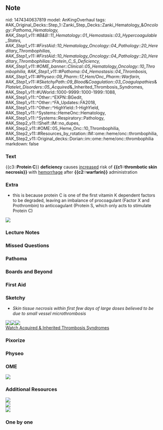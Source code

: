 ## Note
nid: 1474340637819
model: AnKingOverhaul
tags: #AK_Original_Decks::Step_1::Zanki_Step_Decks::Zanki_Hematology_&_Oncology::Pathoma_Hematology, #AK_Step1_v11::#B&B::11_Hematology::01_Hemostasis::03_Hypercoagulable_States, #AK_Step1_v11::#FirstAid::10_Hematology_Oncology::04_Pathology::20_Hereditary_Thrombophilias, #AK_Step1_v11::#FirstAid::10_Hematology_Oncology::04_Pathology::20_Hereditary_Thrombophilias::Protein_C_S_Deficiency, #AK_Step1_v11::#OME_banner::Clinical::05_Hematology_Oncology::10_Thrombophilia, #AK_Step1_v11::#Pathoma::04_Hemostasis::04_Thrombosis, #AK_Step1_v11::#Physeo::09_Pharm::17_Hem/Onc_Pharm::Warfarin, #AK_Step1_v11::#SketchyPath::09_Blood_&_Coagulation::03_Coagulopathies_&_Platelet_Disorders::05_Acquired_&_Inherited_Thrombosis_Syndromes, #AK_Step1_v11::#UWorld::1000-9999::1000-1999::1088, #AK_Step1_v11::^Other::^EXPN::BGedit, #AK_Step1_v11::^Other::^FA_Updates::FA2018, #AK_Step1_v11::^Other::^HighYield::1-HighYield, #AK_Step1_v11::^Systems::HemeOnc::Hematology, #AK_Step1_v11::^Systems::Respiratory::Pathology, #AK_Step2_v11::!Shelf::IM::no_dupes, #AK_Step2_v11::#OME::05_Heme_Onc::10_Thrombophilia, #AK_Step2_v11::#Resources_by_rotation::IM::ome::heme/onc::thrombophilia, #AK_Step2_v11::Original_decks::Dorian::im::ome::heme/onc::thrombophilia
markdown: false

### Text
<div>
  {{c3::<b>Protein C</b>}} <b>deficiency</b> causes
  <u>increased</u> risk of <b>{{c1::thrombotic skin necrosis}}</b>
  with <u>hemorrhage</u> after <b>{{c2::warfarin}}</b>
  administration
</div>

### Extra
- this is because protein C is one of the first vitamin K dependent
factors to be degraded, leaving an imbalance of procoagulant
(Factor X and Prothrombin) to anticoagulant (Protein S, which only
acts to stimulate Protein C)
<div><img src="paste-133139691208705.jpg"></div>

### Lecture Notes


### Missed Questions


### Pathoma


### Boards and Beyond


### First Aid


### Sketchy
* <i>Skin tissue necrosis within first few days of large doses
believed to be due to small vessel microthrombosis</i>
<div><img src=
"Screen%20Shot%202020-02-16%20at%2012.12.09%20PM.JPG"><img src=
"Screen%20Shot%202020-02-16%20at%2012.12.15%20PM.JPG"><img src=
"Zoverall%20picture%20(78)_1566160514431.JPG"></div><a href=
"https://dashboard.sketchy.com/study/medical/courses/medical-pathophysiology/units/medical-pathophysiology-blood-coagulation/videos/medical-pathophysiology-blood-and-coagulation-coagulopathies-and-platelet-disorders-acquired-and-inherited-thrombosis-syndromes?utm_source=anki&utm_medium=partnership&utm_campaign=february_update&utm_content=medical">Watch
Acquired & Inherited Thrombosis Syndromes</a>

### Pixorize


### Physeo


### OME
<div class="ome-widget">
  <a href=
  "https://onlinemeded.org/spa/hematology-oncology/thrombophilia/acquire?ref=anki">
  <img src="_OME_AnkiFlashcards_Lesson_2.png"></a>
</div>

### Additional Resources
<div>
  <div>
    <div>
      <i><img src="paste-3641208849039361.jpg" class="resizer"></i>
    </div>
  </div>
</div>
<div style="font-weight: bold;">
  <i><img src="paste-3002242269446147.jpg" class="resizer"></i>
  <div>
    <i><img src="a%20fat%20FU.png" class="resizer"></i>
  </div>
</div>

### One by one

